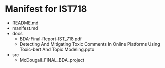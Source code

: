 # Manifest for IST718

- README.md
- manifest.md
- docs
  - BDA-Final-Report-IST_718.pdf
  - Detecting And Mitigating Toxic Comments In Online Platforms Using Toxic-bert And Topic Modeling.pptx
- src
  - McDougall_FINAL_BDA_project